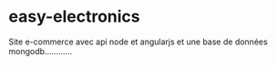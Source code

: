 # easy-electronics

Site e-commerce avec api node et angularjs et une base de données mongodb............